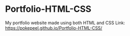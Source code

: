 # Portfolio-HTML-CSS

My portfolio website made using both HTML and CSS
Link: https://pokepeel.github.io/Portfolio-HTML-CSS/
